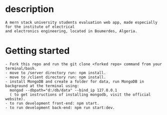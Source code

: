 # description
    A mern stack university students evaluation web app, made especially for the institute of electrical 
    and electronics engineering, located in Boumerdes, Algeria.

# Getting started

    - Fork this repo and run the git clone <forked repo> command from your terminal/bash.
    - move to /server directory run: npm install.
    - move to /client directory run: npm install.
    - install MongoDB and create a folder for data, run MongoDB in background at the terminal using:
      mongod --dbpath="d:/db/data" --bind_ip 127.0.0.1
      ( to get instructions of installing mongodb, visit the official website).
    - to run development front-end: npm start.
    - to run development back-end: npm run start:dev.
    

    
